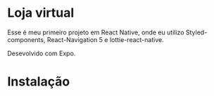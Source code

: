 # Loja virtual
 Esse é meu primeiro projeto em React Native, onde eu utilizo Styled-components, React-Navigation 5 e lottie-react-native.
 
 Desevolvido com Expo.
# Instalação
